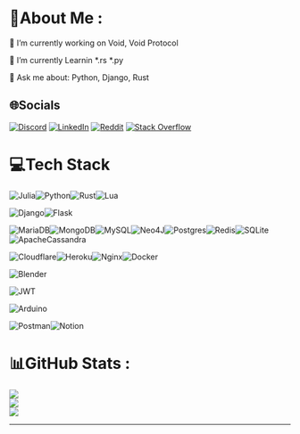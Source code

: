 # 💫About Me :
🔭 I’m currently working on Void, Void Protocol

🌱 I’m currently Learnin *.rs *.py

💬 Ask me about: Python, Django, Rust

## 🌐Socials
[![Discord](https://img.shields.io/badge/Discord-%237289DA.svg?logo=discord&logoColor=white)](htttps://discord.gg/MahanB#5110) [![LinkedIn](https://img.shields.io/badge/LinkedIn-%230077B5.svg?logo=linkedin&logoColor=white)](https://linkedin.com/in/mahan-bakhshi) [![Reddit](https://img.shields.io/badge/Reddit-%23FF4500.svg?logo=Reddit&logoColor=white)](https://reddit.com/user/MahanBi) [![Stack Overflow](https://img.shields.io/badge/-Stackoverflow-FE7A16?logo=stack-overflow&logoColor=white)](https://stackoverflow.com/users/14768266) 

# 💻Tech Stack
![Julia](https://img.shields.io/badge/-Julia-9558B2?style=for-the-badge&logo=julia&logoColor=white)![Python](https://img.shields.io/badge/python-3670A0?style=for-the-badge&logo=python&logoColor=ffdd54)![Rust](https://img.shields.io/badge/rust-%23000000.svg?style=for-the-badge&logo=rust&logoColor=white)![Lua](https://img.shields.io/badge/lua-%232C2D72.svg?style=for-the-badge&logo=lua&logoColor=white)

![Django](https://img.shields.io/badge/django-%23092E20.svg?style=for-the-badge&logo=django&logoColor=white)![Flask](https://img.shields.io/badge/flask-%23000.svg?style=for-the-badge&logo=flask&logoColor=white)

![MariaDB](https://img.shields.io/badge/MariaDB-003545?style=for-the-badge&logo=mariadb&logoColor=white)![MongoDB](https://img.shields.io/badge/MongoDB-%234ea94b.svg?style=for-the-badge&logo=mongodb&logoColor=white)![MySQL](https://img.shields.io/badge/mysql-%2300f.svg?style=for-the-badge&logo=mysql&logoColor=white)![Neo4J](https://img.shields.io/badge/Neo4j-008CC1?style=for-the-badge&logo=neo4j&logoColor=white)![Postgres](https://img.shields.io/badge/postgres-%23316192.svg?style=for-the-badge&logo=postgresql&logoColor=white)![Redis](https://img.shields.io/badge/redis-%23DD0031.svg?style=for-the-badge&logo=redis&logoColor=white)![SQLite](https://img.shields.io/badge/sqlite-%2307405e.svg?style=for-the-badge&logo=sqlite&logoColor=white)![ApacheCassandra](https://img.shields.io/badge/cassandra-%231287B1.svg?style=for-the-badge&logo=apache-cassandra&logoColor=white) 

![Cloudflare](https://img.shields.io/badge/Cloudflare-F38020?style=for-the-badge&logo=Cloudflare&logoColor=white)![Heroku](https://img.shields.io/badge/heroku-%23430098.svg?style=for-the-badge&logo=heroku&logoColor=white)![Nginx](https://img.shields.io/badge/nginx-%23009639.svg?style=for-the-badge&logo=nginx&logoColor=white)![Docker](https://img.shields.io/badge/docker-%230db7ed.svg?style=for-the-badge&logo=docker&logoColor=white) 

![Blender](https://img.shields.io/badge/blender-%23F5792A.svg?style=for-the-badge&logo=blender&logoColor=white)

![JWT](https://img.shields.io/badge/JWT-black?style=for-the-badge&logo=JSON%20web%20tokens) 

![Arduino](https://img.shields.io/badge/-Arduino-00979D?style=for-the-badge&logo=Arduino&logoColor=white) 

![Postman](https://img.shields.io/badge/Postman-FF6C37?style=for-the-badge&logo=postman&logoColor=white)![Notion](https://img.shields.io/badge/Notion-%23000000.svg?style=for-the-badge&logo=notion&logoColor=white)

# 📊GitHub Stats :
![](https://github-readme-stats.vercel.app/api?username=MahanBi&theme=nord&hide_border=true&include_all_commits=true&count_private=true)<br/>
![](https://github-readme-streak-stats.herokuapp.com/?user=MahanBi&theme=nord&hide_border=true)<br/>
![](https://github-readme-stats.vercel.app/api/top-langs/?username=MahanBi&theme=nord&hide_border=true&include_all_commits=true&count_private=true&layout=compact)

---
